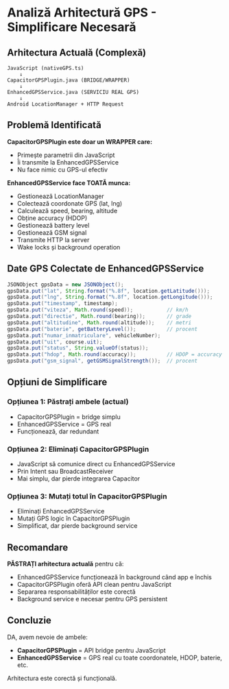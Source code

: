 # Analiză Arhitectură GPS - Simplificare Necesară

## Arhitectura Actuală (Complexă)

```
JavaScript (nativeGPS.ts) 
    ↓
CapacitorGPSPlugin.java (BRIDGE/WRAPPER)
    ↓ 
EnhancedGPSService.java (SERVICIU REAL GPS)
    ↓
Android LocationManager + HTTP Request
```

## Problemă Identificată

**CapacitorGPSPlugin este doar un WRAPPER care:**
- Primește parametrii din JavaScript
- Îi transmite la EnhancedGPSService
- Nu face nimic cu GPS-ul efectiv

**EnhancedGPSService face TOATĂ munca:**
- Gestionează LocationManager
- Colectează coordonate GPS (lat, lng)
- Calculează speed, bearing, altitude
- Obține accuracy (HDOP)
- Gestionează battery level
- Gestionează GSM signal
- Transmite HTTP la server
- Wake locks și background operation

## Date GPS Colectate de EnhancedGPSService

```java
JSONObject gpsData = new JSONObject();
gpsData.put("lat", String.format("%.8f", location.getLatitude()));
gpsData.put("lng", String.format("%.8f", location.getLongitude()));
gpsData.put("timestamp", timestamp);
gpsData.put("viteza", Math.round(speed));           // km/h
gpsData.put("directie", Math.round(bearing));       // grade
gpsData.put("altitudine", Math.round(altitude));    // metri
gpsData.put("baterie", getBatteryLevel());          // procent
gpsData.put("numar_inmatriculare", vehicleNumber);
gpsData.put("uit", course.uit);
gpsData.put("status", String.valueOf(status));
gpsData.put("hdop", Math.round(accuracy));          // HDOP = accuracy
gpsData.put("gsm_signal", getGSMSignalStrength());  // procent
```

## Opțiuni de Simplificare

### Opțiunea 1: Păstrați ambele (actual)
- CapacitorGPSPlugin = bridge simplu
- EnhancedGPSService = GPS real
- Funcționează, dar redundant

### Opțiunea 2: Eliminați CapacitorGPSPlugin
- JavaScript să comunice direct cu EnhancedGPSService
- Prin Intent sau BroadcastReceiver
- Mai simplu, dar pierde integrarea Capacitor

### Opțiunea 3: Mutați totul în CapacitorGPSPlugin
- Eliminați EnhancedGPSService
- Mutați GPS logic în CapacitorGPSPlugin
- Simplificat, dar pierde background service

## Recomandare

**PĂSTRAȚI arhitectura actuală** pentru că:
- EnhancedGPSService funcționează în background când app e închis
- CapacitorGPSPlugin oferă API clean pentru JavaScript
- Separarea responsabilităților este corectă
- Background service e necesar pentru GPS persistent

## Concluzie

DA, avem nevoie de ambele:
- **CapacitorGPSPlugin** = API bridge pentru JavaScript
- **EnhancedGPSService** = GPS real cu toate coordonatele, HDOP, baterie, etc.

Arhitectura este corectă și funcțională.